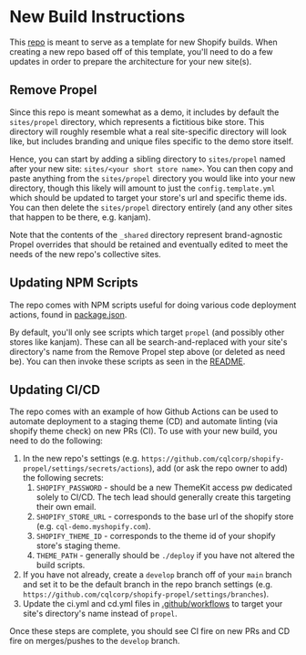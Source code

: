 # New Build Instructions

This [repo](https://github.com/cqlcorp/shopify-propel) is meant to serve as a template for new Shopify builds. When creating a new repo based off of this template, you'll need to do a few updates in order to prepare the architecture for your new site(s).

## Remove Propel

Since this repo is meant somewhat as a demo, it includes by default the `sites/propel` directory, which represents a fictitious bike store. This directory will roughly resemble what a real site-specific directory will look like, but includes branding and unique files specific to the demo store itself.

Hence, you can start by adding a sibling directory to `sites/propel` named after your new site: `sites/<your short store name>`. You can then copy and paste anything from the `sites/propel` directory you would like into your new directory, though this likely will amount to just the `config.template.yml` which should be updated to target your store's url and specific theme ids. You can then delete the `sites/propel` directory entirely (and any other sites that happen to be there, e.g. kanjam).

Note that the contents of the `_shared` directory represent brand-agnostic Propel overrides that should be retained and eventually edited to meet the needs of the new repo's collective sites.

## Updating NPM Scripts

The repo comes with NPM scripts useful for doing various code deployment actions, found in [package.json](./package.json).

By default, you'll only see scripts which target `propel` (and possibly other stores like kanjam). These can all be search-and-replaced with your site's directory's name from the Remove Propel step above (or deleted as need be). You can then invoke these scripts as seen in the [README](./README.md#usage).

## Updating CI/CD

The repo comes with an example of how Github Actions can be used to automate deployment to a staging theme (CD) and automate linting (via shopify theme check) on new PRs (CI). To use with your new build, you need to do the following:

1. In the new repo's settings (e.g. `https://github.com/cqlcorp/shopify-propel/settings/secrets/actions`), add (or ask the repo owner to add) the following secrets:
    1. `SHOPIFY_PASSWORD` - should be a new ThemeKit access pw dedicated solely to CI/CD. The tech lead should generally create this targeting their own email.
    1. `SHOPIFY_STORE_URL` - corresponds to the base url of the shopify store (e.g. `cql-demo.myshopify.com`).
    1. `SHOPIFY_THEME_ID` - corresponds to the theme id of your shopify store's staging theme.
    1. `THEME_PATH` - generally should be `./deploy` if you have not altered the build scripts.
1. If you have not already, create a `develop` branch off of your `main` branch and set it to be the default branch in the repo branch settings (e.g. `https://github.com/cqlcorp/shopify-propel/settings/branches`).
1. Update the ci.yml and cd.yml files in [.github/workflows](./.github/workflows) to target your site's directory's name instead of `propel`.

Once these steps are complete, you should see CI fire on new PRs and CD fire on merges/pushes to the `develop` branch.
